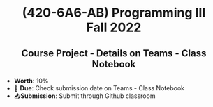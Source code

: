 # <div align='center'>(420-6A6-AB) Programming III <br>Fall 2022</div>

## <div align='center'>Course Project - Details on Teams - Class Notebook</div>

* **Worth**: 10%
* 📅 **Due**: Check submission date on Teams - Class Notebook
* 📥**Submission**: Submit through Github classroom
